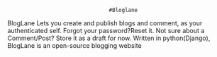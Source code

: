                                     #Bloglane

BlogLane Lets you create and publish blogs and comment, as your authenticated self. Forgot your password?Reset it. Not sure about a Comment/Post? Store it as a draft for now. Written in python(Django), BlogLane is an open-source blogging website